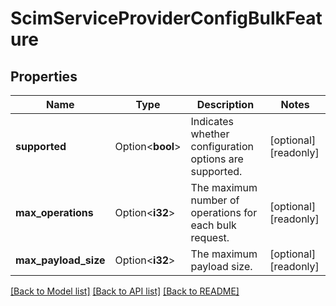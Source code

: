 # ScimServiceProviderConfigBulkFeature

## Properties

Name | Type | Description | Notes
------------ | ------------- | ------------- | -------------
**supported** | Option<**bool**> | Indicates whether configuration options are supported. | [optional][readonly]
**max_operations** | Option<**i32**> | The maximum number of operations for each bulk request. | [optional][readonly]
**max_payload_size** | Option<**i32**> | The maximum payload size. | [optional][readonly]

[[Back to Model list]](../README.md#documentation-for-models) [[Back to API list]](../README.md#documentation-for-api-endpoints) [[Back to README]](../README.md)


